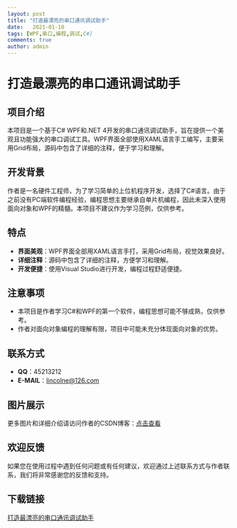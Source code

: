 ```yaml
---
layout: post
title: "打造最漂亮的串口通讯调试助手"
date:   2021-01-10
tags: [WPF,串口,编程,调试,C#]
comments: true
author: admin
---
```

# 打造最漂亮的串口通讯调试助手

## 项目介绍

本项目是一个基于C# WPF和.NET 4开发的串口通讯调试助手，旨在提供一个美观且功能强大的串口调试工具。WPF界面全部使用XAML语言手工编写，主要采用Grid布局，源码中包含了详细的注释，便于学习和理解。

## 开发背景

作者是一名硬件工程师，为了学习简单的上位机程序开发，选择了C#语言。由于之前没有PC端软件编程经验，编程思想主要继承自单片机编程，因此未深入使用面向对象和WPF的精髓。本项目不建议作为学习范例，仅供参考。

## 特点

- **界面美观**：WPF界面全部用XAML语言手打，采用Grid布局，视觉效果良好。
- **详细注释**：源码中包含了详细的注释，方便学习和理解。
- **开发便捷**：使用Visual Studio进行开发，编程过程舒适便捷。

## 注意事项

- 本项目是作者学习C#和WPF的第一个软件，编程思想可能不够成熟，仅供参考。
- 作者对面向对象编程的理解有限，项目中可能未充分体现面向对象的优势。

## 联系方式

- **QQ**：45213212
- **E-MAIL**：lincolne@126.com

## 图片展示

更多图片和详细介绍请访问作者的CSDN博客：[点击查看](http://blog.csdn.net/q45213212/article/details/35265773)

## 欢迎反馈

如果您在使用过程中遇到任何问题或有任何建议，欢迎通过上述联系方式与作者联系，我们将非常感谢您的反馈和支持。

## 下载链接

[打造最漂亮的串口通讯调试助手](https://pan.quark.cn/s/f4f9dbbce71f)